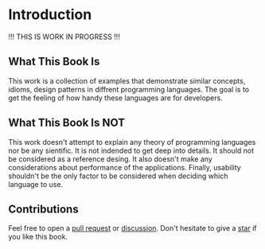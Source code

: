 # Introduction

!!! THIS IS WORK IN PROGRESS !!!

## What This Book Is

This work is a collection of examples that demonstrate similar concepts, idioms, design patterns in diffrent programming languages. The goal is to get the feeling of how handy these languages are for developers.

## What This Book Is NOT

This work doesn't attempt to explain any theory of programming languages nor be any sientific. It is not indended to get deep into details. It should not be considered as a reference desing. It also doesn't make any considerations about performance of the applications. Finally, usability shouldn't be the only factor to be considered when deciding which language to use.

## Contributions

Feel free to open a [pull request](https://github.com/gergelyk/prog-lang-usability/pulls) or [discussion](https://github.com/gergelyk/prog-lang-usability/discussions). Don't hesitate to give a [star](https://github.com/gergelyk/prog-lang-usability) if you like this book.
